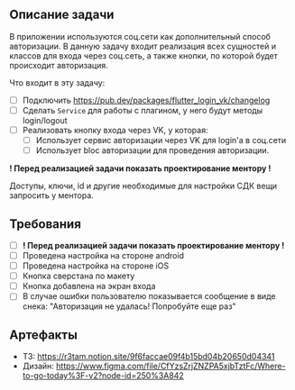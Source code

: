 ## Описание задачи

В приложении используются соц.сети как дополнительный способ авторизации.
В данную задачу входит реализация всех сущностей и классов для входа через соц.сеть, а также кнопки, по которой 
будет происходит авторизация.

Что входит в эту задачу:
* [ ] Подключить https://pub.dev/packages/flutter_login_vk/changelog
* [ ] Сделать `Service` для работы с плагином, у него будут методы login/logout
* [ ] Реализовать кнопку входа через VK, у которая:
  * [ ] Использует сервис авторизации через VK для login'а в соц.сети
  * [ ] Использует bloc авторизации для проведения авторизации.

**! Перед реализацией задачи показать проектирование ментору !**

Доступы, ключи, id и другие необходимые для настройки СДК вещи запросить у ментора.

## Требования

* [ ] **! Перед реализацией задачи показать проектирование ментору !**
* [ ] Проведена настройка на стороне android
* [ ] Проведена настройка на стороне iOS
* [ ] Кнопка сверстана по макету
* [ ] Кнопка добавлена на экран входа
* [ ] В случае ошибки пользователю показывается сообщение в виде снека: "Авторизация не удалась! Попробуйте еще раз"

## Артефакты

- ТЗ: https://r3tam.notion.site/9f6faccae09f4b15bd04b20650d04341
- Дизайн: https://www.figma.com/file/CfYzsZrjZNZPA5xjbTztFc/Where-to-go-today%3F-v2?node-id=250%3A842


 
